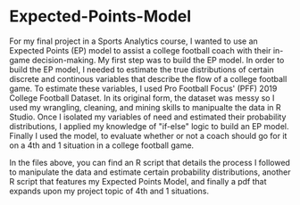 # Expected-Points-Model
For my final project in a Sports Analytics course, I wanted to use an Expected Points (EP) model to assist a college football coach with their in-game decision-making. My first step was to build the EP model. In order to build the EP model, I needed to estimate the true distributions of certain discrete and continous variables that describe the flow of a college football game. To estimate these variables, I used Pro Football Focus' (PFF) 2019 College Football Dataset. In its original form, the dataset was messy so I used my wrangling, cleaning, and mining skills to manipualte the data in R Studio. Once I isolated my variables of need and estimated their probability distributions, I applied my knowledge of "if-else" logic to build an EP model. Finally I used the model, to evaluate whether or not a coach should go for it on a 4th and 1 situation in a college football game. 

In the files above, you can find an R script that details the process I followed to manipulate the data and estimate certain probability distributions, another R script that features my Expected Points Model, and finally a pdf that expands upon my project topic of 4th and 1 situations. 
